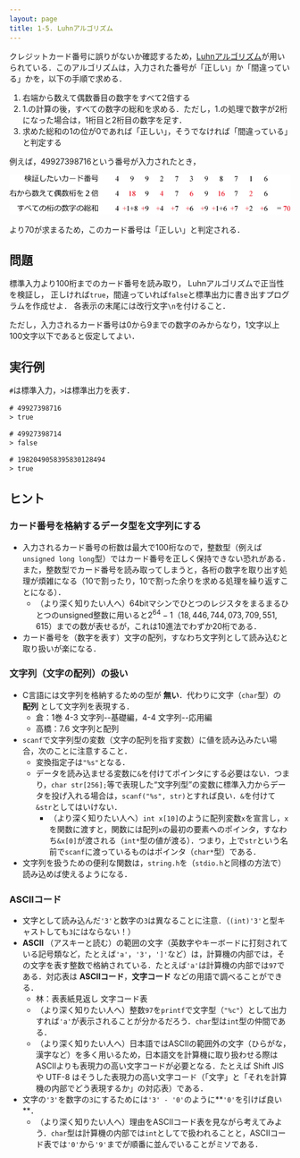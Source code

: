 ```yaml
---
layout: page
title: 1-5. Luhnアルゴリズム
---
```


クレジットカード番号に誤りがないか確認するため，[Luhnアルゴリズム](https://ja.wikipedia.org/wiki/Luhn%E3%82%A2%E3%83%AB%E3%82%B4%E3%83%AA%E3%82%BA%E3%83%A0)が用いられている．このアルゴリズムは，入力された番号が「正しい」か「間違っている」かを，以下の手順で求める．

1. 右端から数えて偶数番目の数字をすべて2倍する
2. 1.の計算の後，すべての数字の総和を求める．ただし，1.の処理で数字が2桁になった場合は，1桁目と2桁目の数字を足す．
3. 求めた総和の1の位が0であれば「正しい」，そうでなければ「間違っている」と判定する

例えば，49927398716という番号が入力されたとき，

![Luhnアルゴリズムの動作例](luhn.png)

より$70$が求まるため，このカード番号は「正しい」と判定される．

## 問題

標準入力より100桁までのカード番号を読み取り，
Luhnアルゴリズムで正当性を検証し，
正しければ`true`，間違っていれば`false`と標準出力に書き出すプログラムを作成せよ．
各表示の末尾には改行文字`\n`を付けること．

ただし，入力されるカード番号は$0$から$9$までの数字のみからなり，$1$文字以上$100$文字以下であると仮定してよい．

## 実行例

`#`は標準入力，`>`は標準出力を表す．

```
# 49927398716
> true
```

```
# 49927398714
> false
```

```
# 1982049058395830128494
> true
```

## ヒント

### カード番号を格納するデータ型を文字列にする

- 入力されるカード番号の桁数は最大で100桁なので，整数型（例えば`unsigned long long`型）ではカード番号を正しく保持できない恐れがある．また，整数型でカード番号を読み取ってしまうと，各桁の数字を取り出す処理が煩雑になる（10で割ったり，10で割った余りを求める処理を繰り返すことになる）．
    - （より深く知りたい人へ）64bitマシンでひとつのレジスタをまるまるひとつのunsigned整数に用いると$2^{64} - 1$（$18,446,744,073,709,551,615$）までの数が表せるが，これは10進法でわずか20桁である．
- カード番号を（数字を表す）文字の配列，すなわち文字列として読み込むと取り扱いが楽になる．

### 文字列（文字の配列）の扱い

- C言語には文字列を格納するための型が **無い**．代わりに文字（`char`型）の **配列** として文字列を表現する．
    - 倉：1巻 4-3 文字列--基礎編，4-4 文字列--応用編
    - 高橋：7.6 文字列と配列
- `scanf`で文字列型の変数（文字の配列を指す変数）に値を読み込みたい場合，次のことに注意すること．
    - 変換指定子は`"%s"`となる．
    - データを読み込ませる変数に`&`を付けてポインタにする必要はない．つまり，`char str[256];`等で表現した“文字列型”の変数に標準入力からデータを投げ入れる場合は，`scanf("%s", str)`とすれば良い．`&`を付けて`&str`としてはいけない．
        - （より深く知りたい人へ）`int x[10]`のように配列変数`x`を宣言し，`x`を関数に渡すと，関数には配列`x`の最初の要素へのポインタ，すなわち`&x[0]`が渡される（`int*`型の値が渡る）．つまり，上で`str`という名前で`scanf`に渡っているものはポインタ（`char*`型）である．
- 文字列を扱うための便利な関数は，`string.h`を（`stdio.h`と同様の方法で）読み込めば使えるようになる．

### ASCIIコード

- 文字として読み込んだ`'3'`と数字の`3`は異なることに注意．（`(int)'3'`と型キャストしても`3`にはならない！）
- **ASCII** （アスキーと読む）の範囲の文字（英数字やキーボードに打刻されている記号類など，たとえば`'a'`，`'3'`，`']'`など）は，計算機の内部では，その文字を表す整数で格納されている．たとえば`'a'`は計算機の内部では`97`である．対応表は **ASCIIコード**，**文字コード** などの用語で調べることができる．
    - 林：表表紙見返し 文字コード表
    - （より深く知りたい人へ）整数`97`を`printf`で文字型（`"%c"`）として出力すれば`'a'`が表示されることが分かるだろう．`char`型は`int`型の仲間である．
    - （より深く知りたい人へ）日本語ではASCIIの範囲外の文字（ひらがな，漢字など）を多く用いるため，日本語文を計算機に取り扱わせる際はASCIIよりも表現力の高い文字コードが必要となる．たとえば Shift JIS や UTF-8 はそうした表現力の高い文字コード（「文字」と「それを計算機の内部でどう表現するか」の対応表）である．
- 文字の`'3'`を数字の`3`にするためには`'3' - '0'`のように**`'0'`を引けば良い**．
    - （より深く知りたい人へ）理由をASCIIコード表を見ながら考えてみよう．`char`型は計算機の内部では`int`としてで扱われることと，ASCIIコード表では`'0'`から`'9'`までが順番に並んでいることがミソである．
